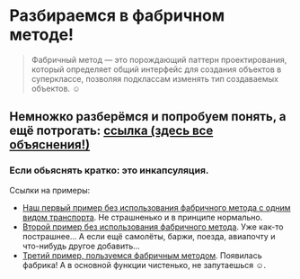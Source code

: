 # Разбираемся в фабричном методе!

> Фабричный метод — это порождающий паттерн проектирования, который определяет общий интерфейс для создания объектов в суперклассе, позволяя подклассам изменять тип создаваемых объектов. :relaxed: 

## Немножко разберёмся и попробуем понять, а ещё потрогать: [ссылка (здесь все объяснения!)](https://spbau-factory-method.vercel.app/)

### Если обьяснять кратко: это **инкапсуляция**.  

Ссылки на примеры:
- [Наш первый пример без использования фабричного метода с одним видом транспорта](https://codepen.io/ixslea/pen/gOyVKgO). Не страшненько и в принципе нормально.
- [Второй пример без использования фабричного метода](https://codepen.io/ixslea/pen/eYaYbKY). Уже как-то пострашнее... А если ещё самолёты, баржи, поезда, авиапочту и что-нибудь другое добавить...
- [Третий пример, пользуемся фабричным методом](https://codepen.io/ixslea/pen/VwOwgeX). Появилась фабрика! А в основной функции чистенько, не запутаешься :relaxed:.
